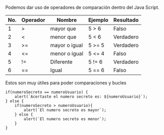 Podemos dar uso de operadores de comparación dentro del Java Script.

| No. | Operador | Nombre | Ejemplo | Resultado |
| ---- | ---- | ---- | ---- | ---- |
| 1 | > | mayor que | 5 > 6 | Falso |
| 2 | < | menor que | 5 < 6 | Verdadero |
| 3 | >= | mayor o igual | 5 >= 5 | Verdadero |
| 4 | <= | menor o igual | 5 <= 4 | Falso |
| 5 | != | Diferente | 5 != 6 | Verdadero |
| 6 | == | Igual | 5 == 6 | Falso |

Estos son muy útiles para poder comparaciones y bucles

```
if(numeroSecreto == numeroUsuario) {
	alert(`Acertaste el numero secreto es: ${numeroUsuario}`);
} else {
	if(numeroSecreto > numeroUsuario){
		alert(`El numero secreto es mayor`);
	} else {
		alert(`El numero secreto es menor`);
	}
}
```